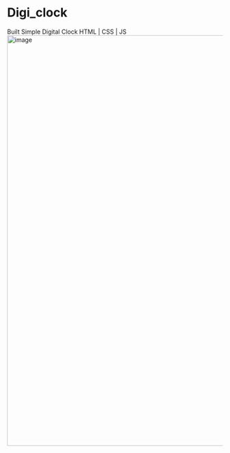 # Digi_clock
Built Simple Digital Clock HTML | CSS | JS
<img width="957" alt="image" src="https://github.com/HussainAmr/Digi_clock/assets/59611085/57f08800-d987-43c1-9bf4-53e1284b7391">
